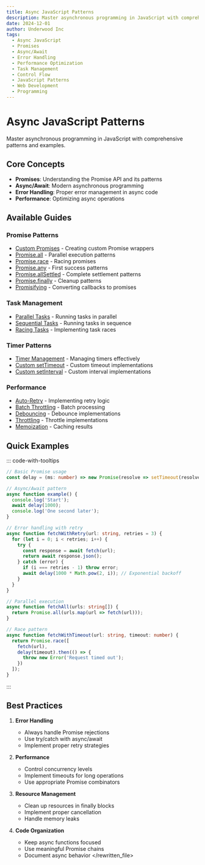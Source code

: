 ```yaml
---
title: Async JavaScript Patterns
description: Master asynchronous programming in JavaScript with comprehensive patterns and examples. Learn about Promises, async/await, error handling, and performance optimization.
date: 2024-12-01
author: Underwood Inc
tags:
  - Async JavaScript
  - Promises
  - Async/Await
  - Error Handling
  - Performance Optimization
  - Task Management
  - Control Flow
  - JavaScript Patterns
  - Web Development
  - Programming
---
```


# Async JavaScript Patterns

Master asynchronous programming in JavaScript with comprehensive patterns and examples.

## Core Concepts

- **Promises**: Understanding the Promise API and its patterns
- **Async/Await**: Modern asynchronous programming
- **Error Handling**: Proper error management in async code
- **Performance**: Optimizing async operations

## Available Guides

### Promise Patterns

- [Custom Promises](/examples/async/promises/custom-promise-usage) - Creating custom Promise wrappers
- [Promise.all](/examples/async/promises/promise-all) - Parallel execution patterns
- [Promise.race](/examples/async/promises/promise-race) - Racing promises
- [Promise.any](/examples/async/promises/promise-any) - First success patterns
- [Promise.allSettled](/examples/async/promises/promise-allsettled) - Complete settlement patterns
- [Promise.finally](/examples/async/promises/promise-finally) - Cleanup patterns
- [Promisifying](/examples/async/promises/promisifying) - Converting callbacks to promises

### Task Management

- [Parallel Tasks](/examples/async/tasks/parallel) - Running tasks in parallel
- [Sequential Tasks](/examples/async/tasks/sequential) - Running tasks in sequence
- [Racing Tasks](/examples/async/tasks/racing) - Implementing task races

### Timer Patterns

- [Timer Management](/examples/async/control-flow/timer-management) - Managing timers effectively
- [Custom setTimeout](/examples/async/control-flow/custom-settimeout) - Custom timeout implementations
- [Custom setInterval](/examples/async/control-flow/custom-setinterval) - Custom interval implementations

### Performance

- [Auto-Retry](/examples/async/performance/auto-retry) - Implementing retry logic
- [Batch Throttling](/examples/async/performance/batch-throttling) - Batch processing
- [Debouncing](/examples/async/performance/debouncing) - Debounce implementations
- [Throttling](/examples/async/performance/throttling) - Throttle implementations
- [Memoization](/examples/async/performance/memoization) - Caching results

## Quick Examples

::: code-with-tooltips

```typescript
// Basic Promise usage
const delay = (ms: number) => new Promise(resolve => setTimeout(resolve, ms));

// Async/Await pattern
async function example() {
  console.log('Start');
  await delay(1000);
  console.log('One second later');
}

// Error handling with retry
async function fetchWithRetry(url: string, retries = 3) {
  for (let i = 0; i < retries; i++) {
    try {
      const response = await fetch(url);
      return await response.json();
    } catch (error) {
      if (i === retries - 1) throw error;
      await delay(1000 * Math.pow(2, i)); // Exponential backoff
    }
  }
}

// Parallel execution
async function fetchAll(urls: string[]) {
  return Promise.all(urls.map(url => fetch(url)));
}

// Race pattern
async function fetchWithTimeout(url: string, timeout: number) {
  return Promise.race([
    fetch(url),
    delay(timeout).then(() => {
      throw new Error('Request timed out');
    })
  ]);
}
```

:::

## Best Practices

1. **Error Handling**

   - Always handle Promise rejections
   - Use try/catch with async/await
   - Implement proper retry strategies

2. **Performance**

   - Control concurrency levels
   - Implement timeouts for long operations
   - Use appropriate Promise combinators

3. **Resource Management**

   - Clean up resources in finally blocks
   - Implement proper cancellation
   - Handle memory leaks

4. **Code Organization**
   - Keep async functions focused
   - Use meaningful Promise chains
   - Document async behavior
     </rewritten_file>

